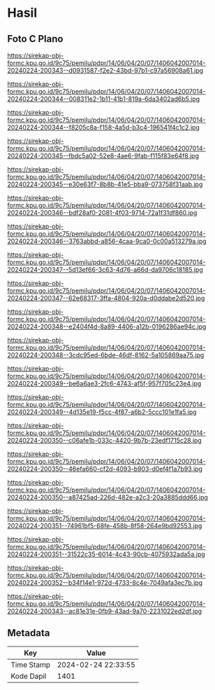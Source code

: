 # Hasil

## Foto C Plano

https://sirekap-obj-formc.kpu.go.id/9c75/pemilu/pdpr/14/06/04/20/07/1406042007014-20240224-200343--d0931587-f2e2-43bd-97b1-c97a56908a61.jpg

https://sirekap-obj-formc.kpu.go.id/9c75/pemilu/pdpr/14/06/04/20/07/1406042007014-20240224-200344--008311e2-1b11-41b1-819a-6da3402ad6b5.jpg

https://sirekap-obj-formc.kpu.go.id/9c75/pemilu/pdpr/14/06/04/20/07/1406042007014-20240224-200344--f8205c8a-f158-4a5d-b3c4-196541f4c1c2.jpg

https://sirekap-obj-formc.kpu.go.id/9c75/pemilu/pdpr/14/06/04/20/07/1406042007014-20240224-200345--fbdc5a02-52e8-4ae6-9fab-f115f83e64f8.jpg

https://sirekap-obj-formc.kpu.go.id/9c75/pemilu/pdpr/14/06/04/20/07/1406042007014-20240224-200345--e30e63f7-8b8b-41e5-bba9-073758f31aab.jpg

https://sirekap-obj-formc.kpu.go.id/9c75/pemilu/pdpr/14/06/04/20/07/1406042007014-20240224-200346--bdf28af0-2081-4f03-9714-72a1f31df860.jpg

https://sirekap-obj-formc.kpu.go.id/9c75/pemilu/pdpr/14/06/04/20/07/1406042007014-20240224-200346--3763abbd-a856-4caa-9ca0-0c00a513279a.jpg

https://sirekap-obj-formc.kpu.go.id/9c75/pemilu/pdpr/14/06/04/20/07/1406042007014-20240224-200347--5d13ef66-3c63-4d76-a66d-da9706c18185.jpg

https://sirekap-obj-formc.kpu.go.id/9c75/pemilu/pdpr/14/06/04/20/07/1406042007014-20240224-200347--62e68317-3ffa-4804-920a-d0ddabe2d520.jpg

https://sirekap-obj-formc.kpu.go.id/9c75/pemilu/pdpr/14/06/04/20/07/1406042007014-20240224-200348--e2404f4d-8a89-4406-a12b-0196286ae94c.jpg

https://sirekap-obj-formc.kpu.go.id/9c75/pemilu/pdpr/14/06/04/20/07/1406042007014-20240224-200348--3cdc95ed-6bde-46df-8162-5a105869aa75.jpg

https://sirekap-obj-formc.kpu.go.id/9c75/pemilu/pdpr/14/06/04/20/07/1406042007014-20240224-200349--be6a6ae3-2fc6-4743-af5f-957f705c23e4.jpg

https://sirekap-obj-formc.kpu.go.id/9c75/pemilu/pdpr/14/06/04/20/07/1406042007014-20240224-200349--4d135e19-f5cc-4f87-a6b2-5ccc101e1fa5.jpg

https://sirekap-obj-formc.kpu.go.id/9c75/pemilu/pdpr/14/06/04/20/07/1406042007014-20240224-200350--c06afe1b-033c-4420-9b7b-23edf1715c28.jpg

https://sirekap-obj-formc.kpu.go.id/9c75/pemilu/pdpr/14/06/04/20/07/1406042007014-20240224-200350--46efa660-cf2d-4093-b903-d0ef4f1a7b93.jpg

https://sirekap-obj-formc.kpu.go.id/9c75/pemilu/pdpr/14/06/04/20/07/1406042007014-20240224-200350--a87425ad-226d-482e-a2c3-20a3885ddd66.jpg

https://sirekap-obj-formc.kpu.go.id/9c75/pemilu/pdpr/14/06/04/20/07/1406042007014-20240224-200351--74961bf5-68fe-458b-8f58-264e9bd92553.jpg

https://sirekap-obj-formc.kpu.go.id/9c75/pemilu/pdpr/14/06/04/20/07/1406042007014-20240224-200351--31522c35-6014-4c43-90cb-4075932ada5a.jpg

https://sirekap-obj-formc.kpu.go.id/9c75/pemilu/pdpr/14/06/04/20/07/1406042007014-20240224-200352--b34f14e1-972d-4733-8c4e-7049afa3ec7b.jpg

https://sirekap-obj-formc.kpu.go.id/9c75/pemilu/pdpr/14/06/04/20/07/1406042007014-20240224-200343--ac81e31e-0fb9-43ad-9a70-2231022ed2df.jpg


## Metadata

| Key        | Value               |
| ---------- | ------------------- |
| Time Stamp | 2024-02-24 22:33:55 |
| Kode Dapil | 1401                |



